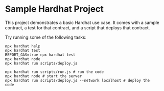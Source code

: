 # Sample Hardhat Project

This project demonstrates a basic Hardhat use case. It comes with a sample contract, a test for that contract, and a script that deploys that contract.

Try running some of the following tasks:

```shell
npx hardhat help
npx hardhat test
REPORT_GAS=true npx hardhat test
npx hardhat node
npx hardhat run scripts/deploy.js
```

```shell
npx hardhat run scripts/run.js # run the code
npx hardhat node # start the server
npx hardhat run scripts/deploy.js --network localhost # deploy the code
```

